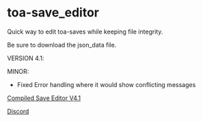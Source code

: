 # toa-save_editor
Quick way to edit toa-saves while keeping file integrity.

Be sure to download the json_data file.

VERSION 4.1:

MINOR:
- Fixed Error handling where it would show conflicting messages

<a href="https://www.mediafire.com/file/syk9f5k872vhnqh/save_editor_v4-1.exe/file">Compiled Save Editor V4.1</a>

<a href="https://discord.gg/bSvECMz">Discord</a>
